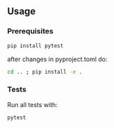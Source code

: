 ## Usage

### Prerequisites
```bash
pip install pytest
```
after changes in pyproject.toml do:
```bash
cd .. ; pip install -e .

```
### Tests
Run all tests with:
```bash
pytest
```
